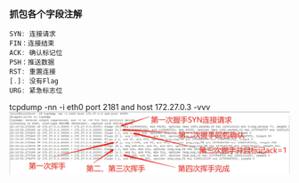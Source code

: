 ### 抓包各个字段注解

```javascript
SYN: 连接请求
FIN：连接结束
ACK: 确认标记位
PSH：推送数据
RST: 重置连接
[.]: 没有Flag
URG: 紧急标志位
```
tcpdump -nn -i eth0 port 2181 and host 172.27.0.3 -vvv
![](./image/1.jpg)
